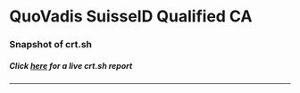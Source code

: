 # QuoVadis SuisseID Qualified CA
### Snapshot of crt.sh
##### Click [here](https://crt.sh/?q=5B7017B80F97C621AF1163B04BEBAFD2F932A42B85F4B9FEC71B38609F564922) for a live crt.sh report

---

